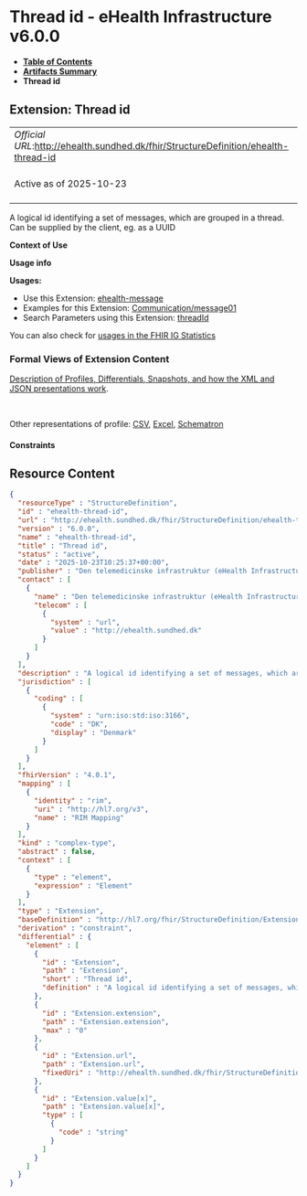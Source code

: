 # Thread id - eHealth Infrastructure v6.0.0

* [**Table of Contents**](toc.md)
* [**Artifacts Summary**](artifacts.md)
* **Thread id**

## Extension: Thread id 

| | |
| :--- | :--- |
| *Official URL*:http://ehealth.sundhed.dk/fhir/StructureDefinition/ehealth-thread-id | *Version*:6.0.0 |
| Active as of 2025-10-23 | *Computable Name*:ehealth-thread-id |

A logical id identifying a set of messages, which are grouped in a thread. Can be supplied by the client, eg. as a UUID

**Context of Use**

**Usage info**

**Usages:**

* Use this Extension: [ehealth-message](StructureDefinition-ehealth-message.md)
* Examples for this Extension: [Communication/message01](Communication-message01.md)
* Search Parameters using this Extension: [threadId](SearchParameter-ehealth-communication-search-threadId.md)

You can also check for [usages in the FHIR IG Statistics](https://packages2.fhir.org/xig/dk.ehealth.sundhed.fhir.ig.core|current/StructureDefinition/ehealth-thread-id)

### Formal Views of Extension Content

 [Description of Profiles, Differentials, Snapshots, and how the XML and JSON presentations work](http://build.fhir.org/ig/FHIR/ig-guidance/readingIgs.html#structure-definitions). 

 

Other representations of profile: [CSV](StructureDefinition-ehealth-thread-id.csv), [Excel](StructureDefinition-ehealth-thread-id.xlsx), [Schematron](StructureDefinition-ehealth-thread-id.sch) 

#### Constraints



## Resource Content

```json
{
  "resourceType" : "StructureDefinition",
  "id" : "ehealth-thread-id",
  "url" : "http://ehealth.sundhed.dk/fhir/StructureDefinition/ehealth-thread-id",
  "version" : "6.0.0",
  "name" : "ehealth-thread-id",
  "title" : "Thread id",
  "status" : "active",
  "date" : "2025-10-23T10:25:37+00:00",
  "publisher" : "Den telemedicinske infrastruktur (eHealth Infrastructure)",
  "contact" : [
    {
      "name" : "Den telemedicinske infrastruktur (eHealth Infrastructure)",
      "telecom" : [
        {
          "system" : "url",
          "value" : "http://ehealth.sundhed.dk"
        }
      ]
    }
  ],
  "description" : "A logical id identifying a set of messages, which are grouped in a thread. Can be supplied by the client, eg. as a UUID",
  "jurisdiction" : [
    {
      "coding" : [
        {
          "system" : "urn:iso:std:iso:3166",
          "code" : "DK",
          "display" : "Denmark"
        }
      ]
    }
  ],
  "fhirVersion" : "4.0.1",
  "mapping" : [
    {
      "identity" : "rim",
      "uri" : "http://hl7.org/v3",
      "name" : "RIM Mapping"
    }
  ],
  "kind" : "complex-type",
  "abstract" : false,
  "context" : [
    {
      "type" : "element",
      "expression" : "Element"
    }
  ],
  "type" : "Extension",
  "baseDefinition" : "http://hl7.org/fhir/StructureDefinition/Extension",
  "derivation" : "constraint",
  "differential" : {
    "element" : [
      {
        "id" : "Extension",
        "path" : "Extension",
        "short" : "Thread id",
        "definition" : "A logical id identifying a set of messages, which are grouped in a thread. Can be supplied by the client, eg. as a UUID"
      },
      {
        "id" : "Extension.extension",
        "path" : "Extension.extension",
        "max" : "0"
      },
      {
        "id" : "Extension.url",
        "path" : "Extension.url",
        "fixedUri" : "http://ehealth.sundhed.dk/fhir/StructureDefinition/ehealth-thread-id"
      },
      {
        "id" : "Extension.value[x]",
        "path" : "Extension.value[x]",
        "type" : [
          {
            "code" : "string"
          }
        ]
      }
    ]
  }
}

```

